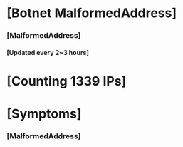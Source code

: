 # [Botnet MalformedAddress]
### [MalformedAddress]
#### [Updated every 2~3 hours]

# [Counting 1339 IPs]

# [Symptoms] 
###   [MalformedAddress]
